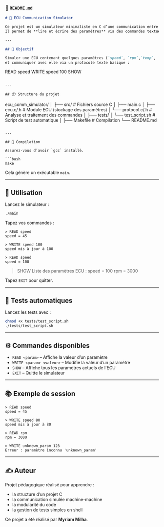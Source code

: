 ### 📄 `README.md`

```markdown
# 🚗 ECU Communication Simulator

Ce projet est un simulateur minimaliste en C d’une communication entre un outil de diagnostic et une ECU (unité de contrôle électronique).  
Il permet de **lire et écrire des paramètres** via des commandes textuelles simples.

---

## 🧠 Objectif

Simuler une ECU contenant quelques paramètres (`speed`, `rpm`,`temp`, `fuel`, `gear`) 
et communiquer avec elle via un protocole texte basique :

```
READ speed
WRITE speed 100
SHOW
```

---

## 📦 Structure du projet

```
ecu_comm_simulator/
│
├── src/                # Fichiers source C
│   ├── main.c
│   ├── ecu.c/.h        # Module ECU (stockage des paramètres)
│   └── protocol.c/.h   # Analyse et traitement des commandes
│
├── tests/
│   └── test_script.sh  # Script de test automatique
│
├── Makefile            # Compilation
└── README.md
```

---

## 🔧 Compilation

Assurez-vous d’avoir `gcc` installé.

```bash
make
```

Cela génère un exécutable `main`.

---

## 🚀 Utilisation

Lancez le simulateur :

```bash
./main
```

Tapez vos commandes :

```
> READ speed
speed = 45

> WRITE speed 100
speed mis à jour à 100

> READ speed
speed = 100
```

> SHOW
Liste des paramètres ECU :
  speed = 100
  rpm = 3000

Tapez `EXIT` pour quitter.

---

## 🧪 Tests automatiques

Lancez les tests avec :

```bash
chmod +x tests/test_script.sh
./tests/test_script.sh
```

---

## ⚙️ Commandes disponibles

- `READ <param>` – Affiche la valeur d’un paramètre
- `WRITE <param> <valeur>` – Modifie la valeur d’un paramètre
- `SHOW` – Affiche tous les paramètres actuels de l'ECU
- `EXIT` – Quitte le simulateur

---

## 📚 Exemple de session

```
> READ speed
speed = 45

> WRITE speed 80
speed mis à jour à 80

> READ rpm
rpm = 3000

> WRITE unknown_param 123
Erreur : paramètre inconnu 'unknown_param'
```

---

## ✍️ Auteur

Projet pédagogique réalisé pour apprendre :
- la structure d’un projet C
- la communication simulée machine-machine
- la modularité du code
- la gestion de tests simples en shell

Ce projet a été réalisé par **Myriam Milha**.


